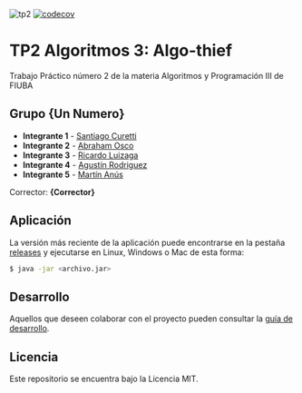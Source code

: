 ![tp2](https://github.com/martinanus/algo3_tp2/actions/workflows/build.yml/badge.svg) [![codecov](https://codecov.io/gh/martinanus/algo3_tp2/branch/master/graph/badge.svg)](https://codecov.io/gh/martinanus/algo3_tp2)

# TP2 Algoritmos 3: Algo-thief 

Trabajo Práctico número 2 de la materia Algoritmos y Programación III de FIUBA

## Grupo {Un Numero}

* **Integrante 1** - [Santiago Curetti](https://github.com/SantiC8)
* **Integrante 2** - [Abraham Osco](https://github.com/AbrahamOsco)
* **Integrante 3** - [Ricardo Luizaga ](https://github.com/rluizaga)
* **Integrante 4** - [Agustín Rodriguez ](https://github.com/agrodriguez98)
* **Integrante 5** - [Martín Anús](https://github.com/martinanus)

Corrector: **{Corrector}**

## Aplicación

La versión más reciente de la aplicación puede encontrarse en la pestaña [releases](https://github.com/fiuba/algo3_proyecto_base_tp2/releases/latest) y ejecutarse en Linux, Windows o Mac de esta forma:

```bash
$ java -jar <archivo.jar>
```

## Desarrollo

Aquellos que deseen colaborar con el proyecto pueden consultar la [guía de desarrollo](./docs/Desarrollo.md).

## Licencia

Este repositorio se encuentra bajo la Licencia MIT.

